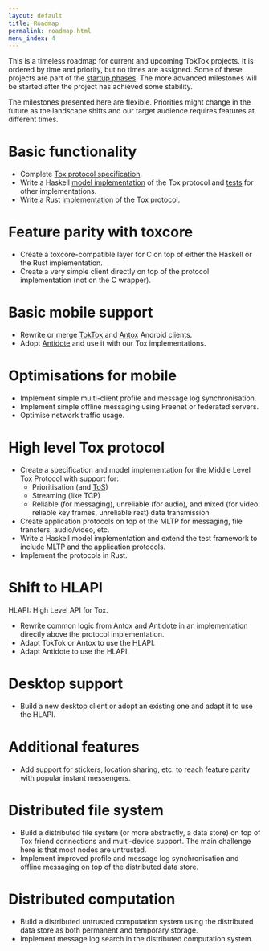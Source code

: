```yaml
---
layout: default
title: Roadmap
permalink: roadmap.html
menu_index: 4
---
```


This is a timeless roadmap for current and upcoming TokTok projects. It is
ordered by time and priority, but no times are assigned. Some of these projects
are part of the [startup phases](plan.html). The more advanced milestones will
be started after the project has achieved some stability.

The milestones presented here are flexible. Priorities might change in the
future as the landscape shifts and our target audience requires features at
different times.

# Basic functionality

- Complete [Tox protocol specification](https://github.com/TokTok/spec).
- Write a Haskell [model implementation](https://github.com/TokTok/hs-toxcore)
  of the Tox protocol and [tests](design/testing.html) for other
  implementations.
- Write a Rust [implementation](https://github.com/zetok/tox) of the Tox
  protocol.

# Feature parity with toxcore

- Create a toxcore-compatible layer for C on top of either the Haskell or the
  Rust implementation.
- Create a very simple client directly on top of the protocol implementation
  (not on the C wrapper).

# Basic mobile support

- Rewrite or merge [TokTok](https://github.com/andrealmieda/toktok) and
  [Antox](https://github.com/Antox/Antox) Android clients.
- Adopt [Antidote](https://github.com/Antidote-for-Tox/Antidote) and use it
  with our Tox implementations.

# Optimisations for mobile

- Implement simple multi-client profile and message log synchronisation.
- Implement simple offline messaging using Freenet or federated servers.
- Optimise network traffic usage.

# High level Tox protocol

- Create a specification and model implementation for the Middle Level Tox
  Protocol with support for:
  - Prioritisation (and [ToS](https://en.wikipedia.org/wiki/Type_of_service))
  - Streaming (like TCP)
  - Reliable (for messaging), unreliable (for audio), and mixed (for video:
    reliable key frames, unreliable rest) data transmission
- Create application protocols on top of the MLTP for messaging, file
  transfers, audio/video, etc.
- Write a Haskell model implementation and extend the test framework to include
  MLTP and the application protocols.
- Implement the protocols in Rust.

# Shift to HLAPI

HLAPI: High Level API for Tox.

- Rewrite common logic from Antox and Antidote in an implementation directly
  above the protocol implementation.
- Adapt TokTok or Antox to use the HLAPI.
- Adapt Antidote to use the HLAPI.

# Desktop support

- Build a new desktop client or adopt an existing one and adapt it to use the
  HLAPI.

# Additional features

- Add support for stickers, location sharing, etc. to reach feature parity with
  popular instant messengers.

# Distributed file system

- Build a distributed file system (or more abstractly, a data store) on top of
  Tox friend connections and multi-device support. The main challenge here is
  that most nodes are untrusted.
- Implement improved profile and message log synchronisation and offline
  messaging on top of the distributed data store.

# Distributed computation

- Build a distributed untrusted computation system using the distributed data
  store as both permanent and temporary storage.
- Implement message log search in the distributed computation system.
